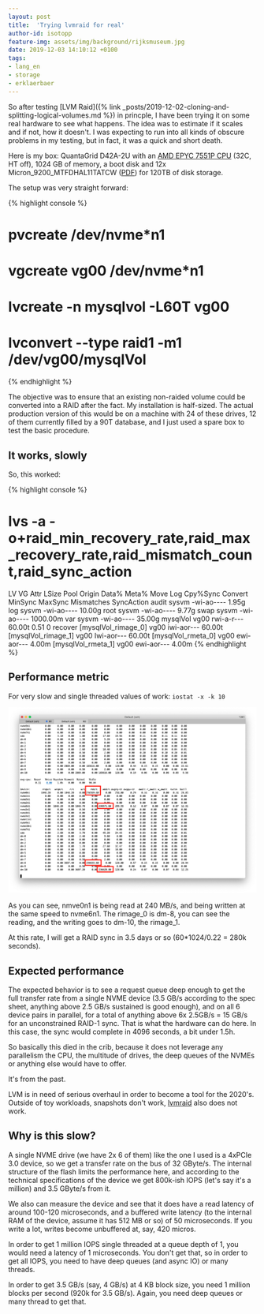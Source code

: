 ```yaml
---
layout: post
title:  'Trying lvmraid for real'
author-id: isotopp
feature-img: assets/img/background/rijksmuseum.jpg
date: 2019-12-03 14:10:12 +0100
tags:
- lang_en
- storage
- erklaerbaer
---
```

So after testing [LVM Raid]({% link _posts/2019-12-02-cloning-and-splitting-logical-volumes.md %})
in princple, I have been trying it on some real hardware to see
what happens. The idea was to estimate if it scales and if not,
how it doesn't. I was expecting to run into all kinds of obscure
problems in my testing, but in fact, it was a quick and short
death.

Here is my box: QuantaGrid D42A-2U with an [AMD EPYC 7551P CPU](https://www.amd.com/en/products/cpu/amd-epyc-7551p)
(32C, HT off), 1024 GB of memory, a boot disk and 12x
Micron_9200_MTFDHAL11TATCW
([PDF](https://www.micron.com/-/media/client/global/documents/products/product-flyer/9200_ssd_product_brief.pdf))
for 120TB of disk storage.

The setup was very straight forward:

{% highlight console %}
# pvcreate /dev/nvme*n1
# vgcreate vg00 /dev/nvme*n1
# lvcreate -n mysqlvol -L60T vg00
# lvconvert --type raid1 -m1 /dev/vg00/mysqlVol
{% endhighlight %}

The objective was to ensure that an existing non-raided volume
could be converted into a RAID after the fact. My installation
is half-sized. The actual production version of this would be on
a machine with 24 of these drives, 12 of them currently filled
by a 90T database, and I just used a spare box to test the basic
procedure.

## It works, slowly

So, this worked:

{% highlight console %}
# lvs -a -o+raid_min_recovery_rate,raid_max_recovery_rate,raid_mismatch_count,raid_sync_action
  LV                  VG    Attr       LSize    Pool Origin Data%  Meta%  Move Log Cpy%Sync Convert MinSync MaxSync Mismatches SyncAction
  audit               sysvm -wi-ao----    1.95g
  log                 sysvm -wi-ao----   10.00g
  root                sysvm -wi-ao----    9.77g
  swap                sysvm -wi-ao---- 1000.00m
  var                 sysvm -wi-ao----   35.00g
  mysqlVol            vg00  rwi-a-r---   60.00t                                    0.51                                      0 recover
  [mysqlVol_rimage_0] vg00  iwi-aor---   60.00t
  [mysqlVol_rimage_1] vg00  Iwi-aor---   60.00t
  [mysqlVol_rmeta_0]  vg00  ewi-aor---    4.00m
  [mysqlVol_rmeta_1]  vg00  ewi-aor---    4.00m
{% endhighlight %}


## Performance metric

For very slow and single threaded values of work: `iostat -x -k 10`

![](/uploads/2019/12/lvmraid-iostat.png)

As you can see, nmve0n1 is being read at 240 MB/s, and being written at the
same speed to nvme6n1. The rimage_0 is dm-8, you can see the reading, and
the writing goes to dm-10, the rimage_1.

At this rate, I will get a RAID sync in 3.5 days or so (60*1024/0.22 = 280k
seconds).

## Expected performance

The expected behavior is to see a request queue deep enough to get the full
transfer rate from a single NVME device (3.5 GB/s according to the spec
sheet, anything above 2.5 GB/s sustained is good enough), and on all 6
device pairs in parallel, for a total of anything above 6x 2.5GB/s = 15 GB/s
for an unconstrained RAID-1 sync. That is what the hardware can do here. In
this case, the sync would complete in 4096 seconds, a bit under 1.5h.

So basically this died in the crib, because it does not leverage any
parallelism the CPU, the multitude of drives, the deep queues of the NVMEs
or anything else would have to offer.

It's from the past. 

LVM is in need of serious overhaul in order to become a tool for the 2020's.
Outside of toy workloads, snapshots don't work,
[lvmraid](https://www.systutorials.com/docs/linux/man/7-lvmraid/) also does
not work.

## Why is this slow?

A single NVME drive (we have 2x 6 of them) like the one I used is a 4xPCIe
3.0 device, so we get a transfer rate on the bus of 32 GByte/s. The internal
structure of the flash limits the performance here, and according to the
technical specifications of the device we get 800k-ish IOPS (let's say it's
a million) and 3.5 GByte/s from it.

We also can measure the device and see that it does have a read latency of
around 100-120 microseconds, and a buffered write latency (to the internal
RAM of the device, assume it has 512 MB or so) of 50 microseconds. If you
write a lot, writes become unbuffered at, say, 420 micros.

In order to get 1 million IOPS single threaded at a queue depth of 1, you
would need a latency of 1 microseconds. You don't get that, so in order to
get all IOPS, you need to have deep queues (and async IO) or many threads.

In order to get 3.5 GB/s (say, 4 GB/s) at 4 KB block size, you need 1
million blocks per second (920k for 3.5 GB/s). Again, you need deep queues
or many thread to get that.